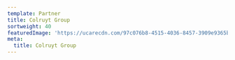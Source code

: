 ```yaml
---
template: Partner
title: Colruyt Group
sortweight: 40
featuredImage: 'https://ucarecdn.com/97c076b8-4515-4036-8457-3909e9365b2d/'
meta:
  title: Colruyt Group
---
```



